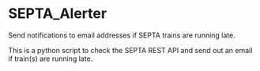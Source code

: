 # SEPTA_Alerter
Send notifications to email addresses if SEPTA trains are running late.

This is a python script to check the SEPTA REST API and send out an email if train(s) are running late.
